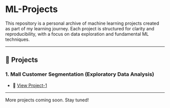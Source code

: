 # ML-Projects
This repository is a personal archive of machine learning projects created as part of my learning journey. Each project is structured for clarity and reproducibility, with a focus on data exploration and fundamental ML techniques.

---

## 📁 Projects

### 1. Mall Customer Segmentation (Exploratory Data Analysis)

- 📓 [View Project-1](https://github.com/JayalakshmyJayakrishnan/ML-Projects/blob/main/ML_Project_%5BMall_Customer_Segmentation%5D.ipynb)

---

More projects coming soon. Stay tuned!
